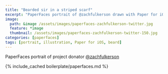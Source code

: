 ```yaml
---
title: "Bearded sir in a striped scarf"
excerpt: "PaperFaces portrait of @zachfulkerson drawn with Paper for iOS on an iPad."
image: 
  path: &image /assets/images/paperfaces-zachfulkerson-twitter.jpg 
  feature: *image
  thumbnail: /assets/images/paperfaces-zachfulkerson-twitter-150.jpg
categories: [paperfaces]
tags: [portrait, illustration, Paper for iOS, beard]
---
```


PaperFaces portrait of project donator [@zachfulkerson](https://twitter.com/zachfulkerson)

{% include_cached boilerplate/paperfaces.md %}

